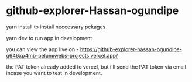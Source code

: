 
# github-explorer-Hassan-ogundipe

yarn install to install neccessary pckages

yarn dev to run app in development

you can view the app live on - https://github-explorer-hassan-ogundipe-q646xp4mb-pelumiwebs-projects.vercel.app/


the PAT token already added to vercel, but i'll send the PAT token via email incase you want to test in development.